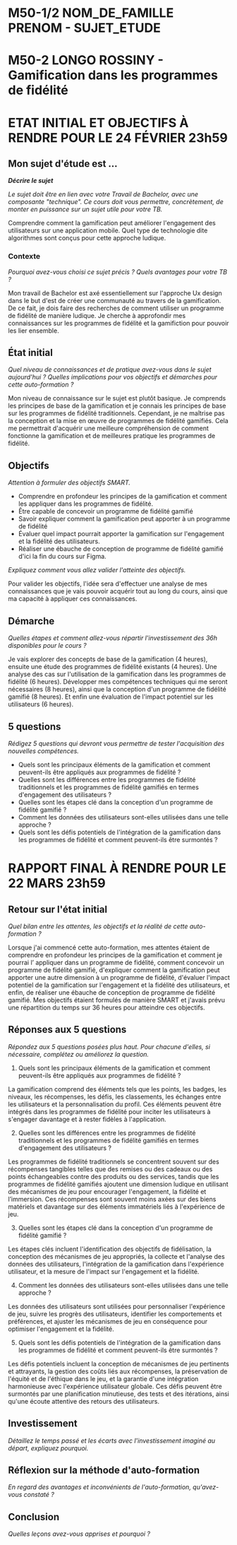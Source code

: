 # M50-1/2 NOM_DE_FAMILLE PRENOM - SUJET_ETUDE
# M50-2 LONGO ROSSINY - Gamification dans les programmes de fidélité 

# ETAT INITIAL ET OBJECTIFS À RENDRE POUR LE 24 FÉVRIER 23h59

## Mon sujet d'étude est ...

**_Décrire le sujet_**

_Le sujet doit être en lien avec votre Travail de Bachelor, avec une composante "technique". Ce cours doit vous permettre, concrètement, de monter en puissance sur un sujet utile pour votre TB._ 

Comprendre comment la gamification peut améliorer l'engagement des utilisateurs sur une application mobile. Quel type de technologie dite algorithmes sont conçus pour cette approche ludique.

### Contexte

_Pourquoi avez-vous choisi ce sujet précis ? Quels avantages pour votre TB ?_

Mon travail de Bachelor est axé essentiellement sur l'approche Ux design dans le but d'est de créer une communauté au travers de la gamification. De ce fait, je dois faire des recherches de comment utiliser un programme de fidélité de manière ludique. Je cherche à approfondir mes connaissances sur les programmes de fidélité et la gamifiction pour pouvoir les lier ensemble.

## État initial

_Quel niveau de connaissances et de pratique avez-vous dans le sujet aujourd'hui ? Quelles implications pour vos objectifs et démarches pour cette auto-formation ?_

Mon niveau de connaissance sur le sujet est plutôt basique. Je comprends les principes de base de la gamification et je connais les principes de base sur les programmes de fidélité traditionnels. Cependant, je ne maîtrise pas la conception et la mise en œuvre de programmes de fidélité gamifiés. Cela me permettrait d'acquérir une meilleure compréhension de comment fonctionne la gamification et de meilleures pratique les programmes de fidélité.

## Objectifs

_Attention à formuler des objectifs SMART._

- Comprendre en profondeur les principes de la gamification et comment les appliquer dans les programmes de fidélité.
- Être capable de concevoir un programme de fidélité gamifié
- Savoir expliquer comment la gamification peut apporter à un programme de fidélité
- Évaluer quel impact pourrait apporter la gamification sur l'engagement et la fidélité des utilisateurs.
- Réaliser une ébauche de conception de programme de fidélité gamifié d'ici la fin du cours sur Figma.

_Expliquez comment vous allez valider l'atteinte des objectifs._

Pour valider les objectifs, l'idée sera d'effectuer une analyse de mes connaissances que je vais pouvoir acquérir tout au long du cours, ainsi que ma capacité à appliquer ces connaissances. 

## Démarche

_Quelles étapes et comment allez-vous répartir l'investissement des 36h disponibles pour le cours ?_

Je vais explorer des concepts de base de la gamification (4 heures), ensuite une étude des programmes de fidélité existants (4 heures). Une analyse des cas sur l'utilisation de la gamification dans les programmes de fidélité (6 heures). Développer mes compétences techniques qui me seront nécessaires (8 heures), ainsi que la conception d'un programme de fidélité gamifié (8 heures). Et enfin une évaluation de l'impact potentiel sur les utilisateurs (6 heures).


## 5 questions

_Rédigez 5 questions qui devront vous permettre de tester l'acquisition des nouvelles compétences._

- Quels sont les principaux éléments de la gamification et comment peuvent-ils être appliqués aux programmes de fidélité ?
- Quelles sont les différences entre les programmes de fidélité traditionnels et les programmes de fidélité gamifiés en termes d'engagement des utilisateurs ?
- Quelles sont les étapes clé dans la conception d'un programme de fidélité gamifié ?
- Comment les données des utilisateurs sont-elles utilisées dans une telle approche ?
- Quels sont les défis potentiels de l'intégration de la gamification dans les programmes de fidélité et comment peuvent-ils être surmontés ?


# RAPPORT FINAL À RENDRE POUR LE 22 MARS 23h59

## Retour sur l'état initial

_Quel bilan entre les attentes, les objectifs et la réalité de cette auto-formation ?_

Lorsque j'ai commencé cette auto-formation, mes attentes étaient de comprendre en profondeur les principes de la gamification et comment je pourrai l’ appliquer dans un programme de fidélité, comment concevoir un programme de fidélité gamifié, d'expliquer comment la gamification peut apporter une autre dimension à un programme de fidélité, d'évaluer l'impact potentiel de la gamification sur l'engagement et la fidélité des utilisateurs, et enfin, de réaliser une ébauche de conception de programme de fidélité gamifié. Mes objectifs étaient formulés de manière SMART et j'avais prévu une répartition du temps sur 36 heures pour atteindre ces objectifs.

## Réponses aux 5 questions

_Répondez aux 5 questions posées plus haut. Pour chacune d'elles, si nécessaire, complétez ou améliorez la question._

1.	Quels sont les principaux éléments de la gamification et comment peuvent-ils être appliqués aux programmes de fidélité ?

La gamification comprend des éléments tels que les points, les badges, les niveaux, les récompenses, les défis, les classements, les échanges entre les utilisateurs et la personnalisation du profil. Ces éléments peuvent être intégrés dans les programmes de fidélité pour inciter les utilisateurs à s'engager davantage et à rester fidèles à l'application.

2.	Quelles sont les différences entre les programmes de fidélité traditionnels et les programmes de fidélité gamifiés en termes d'engagement des utilisateurs ?

Les programmes de fidélité traditionnels se concentrent souvent sur des récompenses tangibles telles que des remises ou des cadeaux ou des points échangeables contre des produits ou des services, tandis que les programmes de fidélité gamifiés ajoutent une dimension ludique en utilisant des mécanismes de jeu pour encourager l'engagement, la fidélité et l’immersion. Ces récompenses sont souvent moins axées sur des biens matériels et davantage sur des éléments immatériels liés à l'expérience de jeu.

3.	Quelles sont les étapes clé dans la conception d'un programme de fidélité gamifié ?
  
Les étapes clés incluent l'identification des objectifs de fidélisation, la conception des mécanismes de jeu appropriés, la collecte et l'analyse des données des utilisateurs, l'intégration de la gamification dans l'expérience utilisateur, et la mesure de l'impact sur l'engagement et la fidélité.

4.	Comment les données des utilisateurs sont-elles utilisées dans une telle approche ?

Les données des utilisateurs sont utilisées pour personnaliser l'expérience de jeu, suivre les progrès des utilisateurs, identifier les comportements et préférences, et ajuster les mécanismes de jeu en conséquence pour optimiser l'engagement et la fidélité.

5.	Quels sont les défis potentiels de l'intégration de la gamification dans les programmes de fidélité et comment peuvent-ils être surmontés ?
  
Les défis potentiels incluent la conception de mécanismes de jeu pertinents et attrayants, la gestion des coûts liés aux récompenses, la préservation de l'équité et de l'éthique dans le jeu, et la garantie d'une intégration harmonieuse avec l'expérience utilisateur globale. Ces défis peuvent être surmontés par une planification minutieuse, des tests et des itérations, ainsi qu'une écoute attentive des retours des utilisateurs.

## Investissement

_Détaillez le temps passé et les écarts avec l'investissement imaginé au départ, expliquez pourquoi._

## Réflexion sur la méthode d'auto-formation

_En regard des avantages et inconvénients de l'auto-formation, qu'avez-vous constaté ?_

## Conclusion

_Quelles leçons avez-vous apprises et pourquoi ?_
